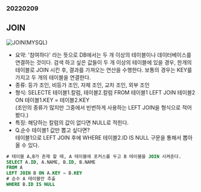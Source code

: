 ### 20220209  

## JOIN  
![JOIN(MYSQL)](https://user-images.githubusercontent.com/59447235/153201068-0b06b27b-6c04-4923-b397-27b3a954090e.png)  

- 요약: '참여하다' 라는 뜻으로 DB에서는 두 개 이상의 테이블이나 데이터베이스를 연결하는 것이다. 
검색 하고 싶은 값들이 두 개 이상의 테이블에 있을 경우, 한개의 테이블로 JOIN 시킨 후, 결과를 가져오는 연산을 수행한다.
보통의 경우는 KEY를 가지고 두 개의 테이블을 연결한다.
- 종류: 등가 조인, 비등가 조인, 자체 조인, 교차 조인, 외부 조인
- 형식: SELECTE 테이블1.칼럼, 테이블2.칼럼 FROM 테이블1 LEFT JOIN 테이블2 ON 테이블1.KEY = 테이블2.KEY  
(조인의 종류가 많지만 그중에서 빈번하게 사용하는 LEFT JOIN을 형식으로 적어봤다.)
- 특징: 해당하는 칼럼의 값이 없다면 NULL로 적힌다.
- Q.순수 테이블1 값만 뽑고 싶다면?  
테이블1으로 LEFT JOIN 후에 WHERE 테이블2.ID IS NULL 구문을 통해서 뽑아 올 수 있다.  

```sql
# 테이블 A,B가 존재 할 때, A 테이블에 포커스를 두고 B 테이블을 JOIN 시켜준다.
SELECT A.ID, A.NAME, B.ID, B.NAME
FROM A
LEFT JOIN B ON A.KEY = B.KEY
# 순수 A 테이블만 추출
WHERE B.ID IS NULL
```
